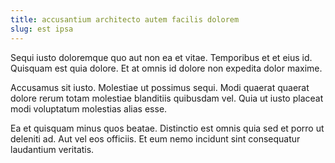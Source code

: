 ```yaml
---
title: accusantium architecto autem facilis dolorem
slug: est ipsa
---
```


Sequi iusto doloremque quo aut non ea et vitae. Temporibus et et eius id. Quisquam est quia dolore. Et at omnis id dolore non expedita dolor maxime.

Accusamus sit iusto. Molestiae ut possimus sequi. Modi quaerat quaerat dolore rerum totam molestiae blanditiis quibusdam vel. Quia ut iusto placeat modi voluptatum molestias alias esse.

Ea et quisquam minus quos beatae. Distinctio est omnis quia sed et porro ut deleniti ad. Aut vel eos officiis. Et eum nemo incidunt sint consequatur laudantium veritatis.
